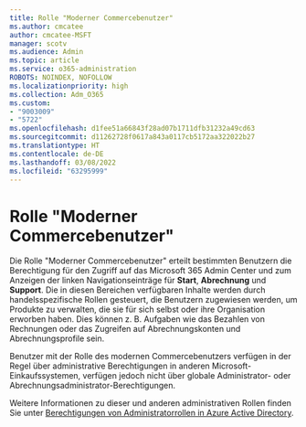 ```yaml
---
title: Rolle "Moderner Commercebenutzer"
ms.author: cmcatee
author: cmcatee-MSFT
manager: scotv
ms.audience: Admin
ms.topic: article
ms.service: o365-administration
ROBOTS: NOINDEX, NOFOLLOW
ms.localizationpriority: high
ms.collection: Adm_O365
ms.custom:
- "9003009"
- "5722"
ms.openlocfilehash: d1fee51a66843f28ad07b1711dfb31232a49cd63
ms.sourcegitcommit: d11262728f0617a843a0117cb5172aa322022b27
ms.translationtype: HT
ms.contentlocale: de-DE
ms.lasthandoff: 03/08/2022
ms.locfileid: "63295999"
---
```

# <a name="modern-commerce-user-role"></a>Rolle "Moderner Commercebenutzer"

Die Rolle "Moderner Commercebenutzer" erteilt bestimmten Benutzern die Berechtigung für den Zugriff auf das Microsoft 365 Admin Center und zum Anzeigen der linken Navigationseinträge für **Start**, **Abrechnung** und **Support**. Die in diesen Bereichen verfügbaren Inhalte werden durch handelsspezifische Rollen gesteuert, die Benutzern zugewiesen werden, um Produkte zu verwalten, die sie für sich selbst oder ihre Organisation erworben haben. Dies können z. B. Aufgaben wie das Bezahlen von Rechnungen oder das Zugreifen auf Abrechnungskonten und Abrechnungsprofile sein.

Benutzer mit der Rolle des modernen Commercebenutzers verfügen in der Regel über administrative Berechtigungen in anderen Microsoft-Einkaufssystemen, verfügen jedoch nicht über globale Administrator- oder Abrechnungsadministrator-Berechtigungen.

Weitere Informationen zu dieser und anderen administrativen Rollen finden Sie unter [Berechtigungen von Administratorrollen in Azure Active Directory](https://docs.microsoft.com/azure/active-directory/users-groups-roles/directory-assign-admin-roles#modern-commerce-administrator).